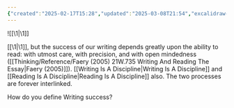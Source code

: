 ```yaml
---
{"created":"2025-02-17T15:28","updated":"2025-03-08T21:54","excalidraw-plugin":"parsed","tags":["excalidraw"],"excalidraw-open-md":true,"excalidraw-export-transparent":true,"dg-publish":true,"dg-path":"Zettels/(1A1) Writing Depends Upon Your Ability To Read.md","permalink":"/zettels/1-a1-writing-depends-upon-your-ability-to-read/","dgPassFrontmatter":true,"noteIcon":"1"}
---
```



![[\1\|\1]]

[[\1\|\1]], but the success of our writing depends greatly upon the ability to read: with utmost care, with precision, and with open mindedness ([[Thinking/Reference/Faery (2005) 21W.735 Writing And Reading The Essay\|Faery (2005)]]). [[Writing Is A Discipline\|Writing Is A Discipline]] and [[Reading Is A Discipline\|Reading Is A Discipline]] also. The two processes are forever interlinked. 

How do you define Writing success? 

